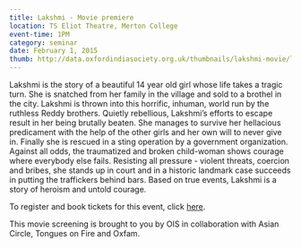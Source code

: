 ```yaml
---
title: Lakshmi - Movie premiere
location: TS Eliot Theatre, Merton College
event-time: 1PM
category: seminar
date: February 1, 2015
thumb: http://data.oxfordindiasociety.org.uk/thumbnails/lakshmi-movie/lakshmi-movie.png
---
```


Lakshmi is the story of a beautiful 14 year old girl whose life takes a tragic turn. She is snatched from her family in the village and sold to a brothel in the city. Lakshmi is thrown into this horrific, inhuman, world run by the ruthless Reddy brothers. Quietly rebellious, Lakshmi’s efforts to escape result in her being brutally beaten. She manages to survive her hellacious predicament with the help of the other girls and her own will to never give in. Finally she is rescued in a sting operation by a government organization. Against all odds, the traumatized and broken child-woman shows courage where everybody else fails. Resisting all pressure - violent threats, coercion and bribes, she stands up in court and in a historic landmark case succeeds in putting the traffickers behind bars. Based on true events, Lakshmi is a story of heroism and untold courage.

To register and book tickets for this event, click <a href="https://www.eventbrite.co.uk/e/charity-screening-of-lakshmi-asian-circle-ois-tickets-15251727327">here</a>.

This movie screening is brought to you by OIS in collaboration with Asian Circle, Tongues on Fire and Oxfam.


